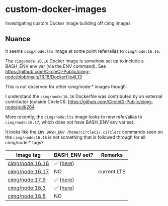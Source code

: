 # custom-docker-images

Investigating custom Docker image building off cimg images

## Nuance

It seems `cimg/node:lts` image at some point refer/alias to `cimg/node:16.16`.

The `cimg/node:16.16` Docker image is somehow set up to include a BASH_ENV env var (via the ENV command).
See https://github.com/CircleCI-Public/cimg-node/blob/main/16.16/Dockerfile#L13

This is not observed for other cimg/node:* images though.

I understand the `cimg/node:16.16` Dockerfile was contributed by an external contributor (outside CircleCI).
https://github.com/CircleCI-Public/cimg-node/pull/264

More recently, the `cimg/node:lts` image looks to now refer/alias to `cimg/node:16.17`, which does not have BASH_ENV env var set.

It looks like the `ENV BASH_ENV /home/circleci/.circlerc` commands seen on the `cimg/node:16.16` is not something that is followed through for all cimg/node:* tags?


| Image tag | BASH_ENV set? | Remarks |
| --- | --- | -- |
| [cimg/node:16.16](https://github.com/CircleCI-Public/cimg-node/blob/main/16.16/Dockerfile) | :white_check_mark: ([here](https://github.com/CircleCI-Public/cimg-node/blob/6c4dd23c2ac191c107e1b6ac1438b2b80284a8f4/16.16/Dockerfile#L12-L19)) | |
| [cimg/node:16.17](https://github.com/CircleCI-Public/cimg-node/blob/main/16.17/Dockerfile) | NO | current LTS |
| [cimg/node:17.9](https://github.com/CircleCI-Public/cimg-node/blob/main/17.9/Dockerfile) | :white_check_mark: ([here](https://github.com/CircleCI-Public/cimg-node/blob/6c4dd23c2ac191c107e1b6ac1438b2b80284a8f4/17.9/Dockerfile#L12-L19)) | |
| [cimg/node:18.3](https://github.com/CircleCI-Public/cimg-node/blob/main/18.3/Dockerfile) | :white_check_mark: ([here](https://github.com/CircleCI-Public/cimg-node/blob/6c4dd23c2ac191c107e1b6ac1438b2b80284a8f4/18.3/Dockerfile#L12-L19)) | |
| [cimg/node:18.8](https://github.com/CircleCI-Public/cimg-node/blob/main/18.8/Dockerfile) | NO | |
